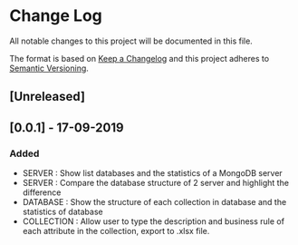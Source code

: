# Change Log
All notable changes to this project will be documented in this file.
 
The format is based on [Keep a Changelog](http://keepachangelog.com/)
and this project adheres to [Semantic Versioning](http://semver.org/).
 
## [Unreleased]

## [0.0.1] - 17-09-2019
### Added

- SERVER : Show list databases and the statistics of a MongoDB server
- SERVER : Compare the database structure of 2 server and highlight the difference
- DATABASE : Show the structure of each collection in database and the statistics of database
- COLLECTION : Allow user to type the description and business rule of each attribute in the collection, export to .xlsx file.
